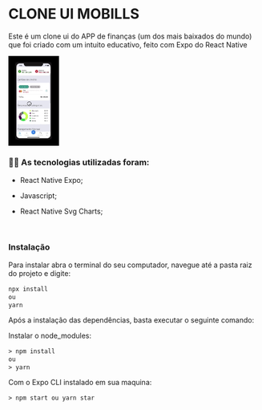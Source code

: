 # CLONE UI MOBILLS

Este é um clone ui do APP de finanças (um dos mais baixados do mundo) que foi criado com um intuito educativo, feito com Expo do React Native

<img align="center" alt="GIF" src="./src/assets/project.gif" width="20%" />

<br />

### :man_technologist: As tecnologias utilizadas foram:

- React Native Expo;
- Javascript;
- React Native Svg Charts;


  <br />

### Instalação

Para instalar abra o terminal do seu computador, navegue até a pasta raiz do projeto e digite:

```
npx install
ou
yarn
```

Após a instalação das dependências, basta executar o seguinte comando:

Instalar o node_modules:

```
> npm install
ou
> yarn
```

Com o Expo CLI instalado em sua maquina:

```
> npm start ou yarn star
```
